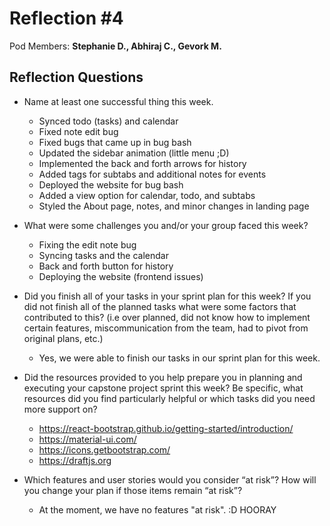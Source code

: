 # Reflection #4

Pod Members: **Stephanie D., Abhiraj C., Gevork M.**

## Reflection Questions

* Name at least one successful thing this week.

  - Synced todo (tasks) and calendar
  - Fixed note edit bug
  - Fixed bugs that came up in bug bash
  - Updated the sidebar animation (little menu ;D)
  - Implemented the back and forth arrows for history 
  - Added tags for subtabs and additional notes for events
  - Deployed the website for bug bash
  - Added a view option for calendar, todo, and subtabs
  - Styled the About page, notes, and minor changes in landing page

* What were some challenges you and/or your group faced this week?

  - Fixing the edit note bug
  - Syncing tasks and the calendar
  - Back and forth button for history
  - Deploying the website (frontend issues)

* Did you finish all of your tasks in your sprint plan for this week? If you did not finish all of the planned tasks what were some factors that contributed to this?  (i.e over planned, did not know how to implement certain features, miscommunication from the team, had to pivot from original plans, etc.)

  - Yes, we were able to finish our tasks in our sprint plan for this week.

* Did the resources provided to you help prepare you in planning and executing your capstone project sprint this week? Be specific, what resources did you find particularly helpful or which tasks did you need more support on?

  - https://react-bootstrap.github.io/getting-started/introduction/
  - https://material-ui.com/
  - https://icons.getbootstrap.com/
  - https://draftjs.org

* Which features and user stories would you consider “at risk”? How will you change your plan if those items remain “at risk”?

  - At the moment, we have no features "at risk". :D HOORAY

